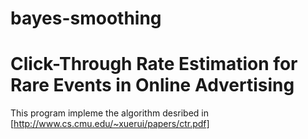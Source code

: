 # bayes-smoothing
# Click-Through Rate Estimation for Rare Events in Online Advertising

  This program impleme the algorithm desribed in [http://www.cs.cmu.edu/~xuerui/papers/ctr.pdf]
